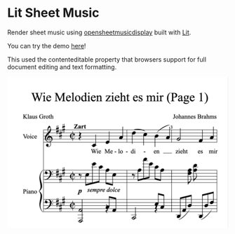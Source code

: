 # Lit Sheet Music

Render sheet music using [opensheetmusicdisplay](https://github.com/opensheetmusicdisplay/opensheetmusicdisplay) built with [Lit](https://lit.dev).

You can try the demo [here](https://rodydavis.github.io/lit-sheet-music/)!

This used the contenteditable property that browsers support for full document editing and text formatting.

![](/screenshot.png)
